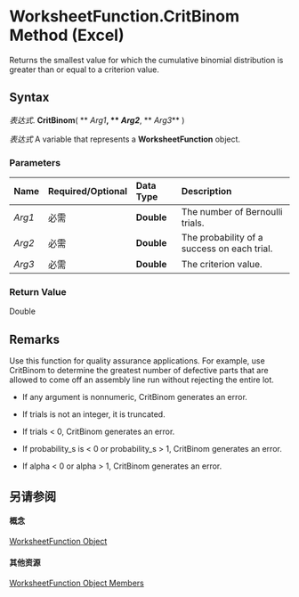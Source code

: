 
# WorksheetFunction.CritBinom Method (Excel)

Returns the smallest value for which the cumulative binomial distribution is greater than or equal to a criterion value.


## Syntax

 _表达式_. **CritBinom**( ** _Arg1_**, ** _Arg2_**, ** _Arg3_** )

 _表达式_ A variable that represents a **WorksheetFunction** object.


### Parameters



|**Name**|**Required/Optional**|**Data Type**|**Description**|
|:-----|:-----|:-----|:-----|
| _Arg1_|必需|**Double**|The number of Bernoulli trials.|
| _Arg2_|必需|**Double**|The probability of a success on each trial.|
| _Arg3_|必需|**Double**|The criterion value.|

### Return Value

Double


## Remarks

 Use this function for quality assurance applications. For example, use CritBinom to determine the greatest number of defective parts that are allowed to come off an assembly line run without rejecting the entire lot.


- If any argument is nonnumeric, CritBinom generates an error.
    
- If trials is not an integer, it is truncated.
    
- If trials < 0, CritBinom generates an error.
    
- If probability_s is < 0 or probability_s > 1, CritBinom generates an error.
    
- If alpha < 0 or alpha > 1, CritBinom generates an error.
    

## 另请参阅


#### 概念


[WorksheetFunction Object](7b1d5639-363d-632c-2cf0-2232562646b6.md)
#### 其他资源


[WorksheetFunction Object Members](http://msdn.microsoft.com/library/6811ca87-4b53-0bff-88c9-30bf7497879a%28Office.15%29.aspx)